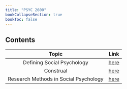 ```yaml
---
title: "PSYC 2600"
bookCollapseSection: true
bookToc: false
---
```


## Contents

|Topic|Link|
|:--:|:--:|
|Defining Social Psychology|[here](/notes/psyc2600/defining-social-psychology)|
|Construal|[here](/notes/psyc2600/construal)|
|Research Methods in Social Psychology|[here](/notes/psyc2600/research-methods-in-social-psychology)|
